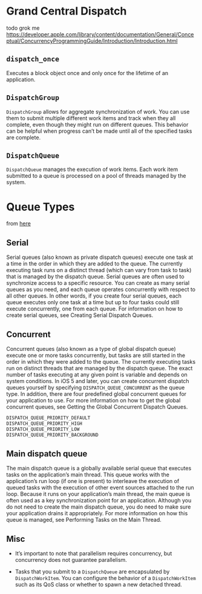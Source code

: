 # Grand Central Dispatch

todo grok me https://developer.apple.com/library/content/documentation/General/Conceptual/ConcurrencyProgrammingGuide/Introduction/Introduction.html

## `dispatch_once`

Executes a block object once and only once for the lifetime of an application.

## `DispatchGroup`

`DispatchGroup` allows for aggregate synchronization of work. You can use them to
submit multiple different work items and track when they all complete, even
though they might run on different queues. This behavior can be helpful when
progress can’t be made until all of the specified tasks are complete.




## `DispatchQueue`

`DispatchQueue` manages the execution of work items. Each work item submitted to a
queue is processed on a pool of threads managed by the system.

# Queue Types

from [here](https://developer.apple.com/library/content/documentation/General/Conceptual/ConcurrencyProgrammingGuide/OperationQueues/OperationQueues.html#//apple_ref/doc/uid/TP40008091-CH102-SW2)

## Serial
Serial queues (also known as private dispatch queues) execute one task at a time
in the order in which they are added to the queue. The currently executing task
runs on a distinct thread (which can vary from task to task) that is managed by
the dispatch queue. Serial queues are often used to synchronize access to a
specific resource. You can create as many serial queues as you need, and each
queue operates concurrently with respect to all other queues. In other words, if
you create four serial queues, each queue executes only one task at a time but
up to four tasks could still execute concurrently, one from each queue. For
information on how to create serial queues, see Creating Serial Dispatch Queues.

## Concurrent
Concurrent queues (also known as a type of global dispatch queue) execute one or
more tasks concurrently, but tasks are still started in the order in which they
were added to the queue. The currently executing tasks run on distinct threads
that are managed by the dispatch queue. The exact number of tasks executing at
any given point is variable and depends on system conditions. In iOS 5 and
later, you can create concurrent dispatch queues yourself by specifying
`DISPATCH_QUEUE_CONCURRENT` as the queue type. In addition, there are four
predefined global concurrent queues for your application to use. For more
information on how to get the global concurrent queues, see Getting the Global
Concurrent Dispatch Queues.

```swift
DISPATCH_QUEUE_PRIORITY_DEFAULT
DISPATCH_QUEUE_PRIORITY_HIGH
DISPATCH_QUEUE_PRIORITY_LOW
DISPATCH_QUEUE_PRIORITY_BACKGROUND
```

## Main dispatch queue
The main dispatch queue is a globally available serial queue that executes tasks
on the application’s main thread. This queue works with the application’s run
loop (if one is present) to interleave the execution of queued tasks with the
execution of other event sources attached to the run loop. Because it runs on
your application’s main thread, the main queue is often used as a key
synchronization point for an application. Although you do not need to create the
main dispatch queue, you do need to make sure your application drains it
appropriately. For more information on how this queue is managed, see Performing
Tasks on the Main Thread.

## Misc
* It’s important to note that parallelism requires concurrency, but concurrency
does not guarantee parallelism.

* Tasks that you submit to a `DispatchQueue` are encapsulated by `DispatchWorkItem`.
You can configure the behavior of a `DispatchWorkItem` such as its QoS class or
whether to spawn a new detached thread.
